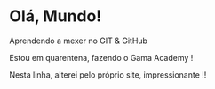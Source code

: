 # Olá, Mundo!
 Aprendendo a mexer no GIT & GitHub

Estou em quarentena, fazendo o Gama Academy ! 

Nesta linha, alterei pelo próprio site, impressionante !! 
